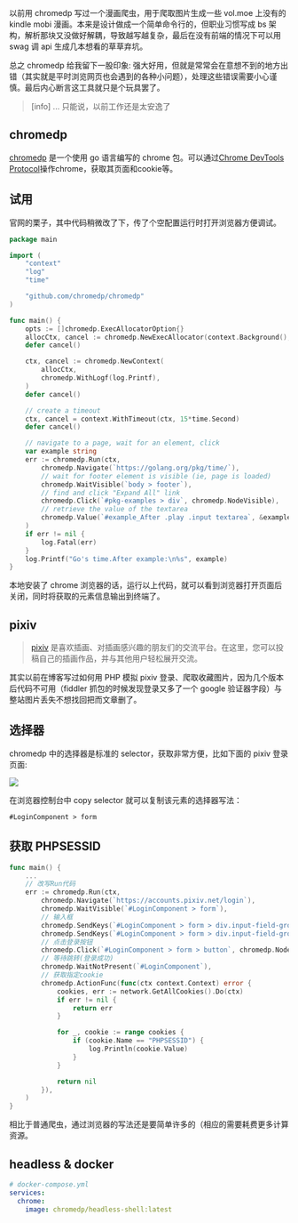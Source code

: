 以前用 chromedp 写过一个漫画爬虫，用于爬取图片生成一些 vol.moe 上没有的 kindle mobi 漫画。本来是设计做成一个简单命令行的，但职业习惯写成 bs 架构，解析那块又没做好解耦，导致越写越复杂，最后在没有前端的情况下可以用 swag 调 api 生成几本想看的草草弃坑。

总之 chromedp 给我留下一股印象: 强大好用，但就是常常会在意想不到的地方出错（其实就是平时浏览网页也会遇到的各种小问题），处理这些错误需要小心谨慎。最后内心断言这工具就只是个玩具罢了。

>[info] ... 只能说，以前工作还是太安逸了

## chromedp

[chromedp](https://github.com/chromedp/chromedp) 是一个使用 go 语言编写的 chrome 包。可以通过[Chrome DevTools Protocol](https://chromedevtools.github.io/devtools-protocol/)操作chrome，获取其页面和cookie等。

## 试用

官网的栗子，其中代码稍微改了下，传了个空配置运行时打开浏览器方便调试。

```go
package main

import (
	"context"
	"log"
	"time"

	"github.com/chromedp/chromedp"
)

func main() {
	opts := []chromedp.ExecAllocatorOption{}
	allocCtx, cancel := chromedp.NewExecAllocator(context.Background(), opts...)
	defer cancel()

	ctx, cancel := chromedp.NewContext(
		allocCtx,
		chromedp.WithLogf(log.Printf),
	)
	defer cancel()

	// create a timeout
	ctx, cancel = context.WithTimeout(ctx, 15*time.Second)
	defer cancel()

	// navigate to a page, wait for an element, click
	var example string
	err := chromedp.Run(ctx,
		chromedp.Navigate(`https://golang.org/pkg/time/`),
		// wait for footer element is visible (ie, page is loaded)
		chromedp.WaitVisible(`body > footer`),
		// find and click "Expand All" link
		chromedp.Click(`#pkg-examples > div`, chromedp.NodeVisible),
		// retrieve the value of the textarea
		chromedp.Value(`#example_After .play .input textarea`, &example),
	)
	if err != nil {
		log.Fatal(err)
	}
	log.Printf("Go's time.After example:\n%s", example)
}
```

本地安装了 chrome 浏览器的话，运行以上代码，就可以看到浏览器打开页面后关闭，同时将获取的元素信息输出到终端了。

## pixiv

> [pixiv](https://www.pixiv.net/) 是喜欢插画、对插画感兴趣的朋友们的交流平台。在这里，您可以投稿自己的插画作品，并与其他用户轻松展开交流。

其实以前在博客写过如何用 PHP 模拟 pixiv 登录、爬取收藏图片，因为几个版本后代码不可用（fiddler 抓包的时候发现登录又多了一个 google 验证器字段）与整站图片丢失不想找回把而文章删了。

## 选择器

chromedp 中的选择器是标准的 selector，获取非常方便，比如下面的 pixiv 登录页面:

![](https://kicoe-blog.oss-cn-shanghai.aliyuncs.com/OWhruZbOsIIViCBEfELy.jpg)

在浏览器控制台中 copy selector 就可以复制该元素的选择器写法：

```
#LoginComponent > form
```

## 获取 PHPSESSID

```go
func main() {
	...
	// 改写Run代码
	err := chromedp.Run(ctx,
		chromedp.Navigate(`https://accounts.pixiv.net/login`),
		chromedp.WaitVisible(`#LoginComponent > form`),
		// 输入框
		chromedp.SendKeys(`#LoginComponent > form > div.input-field-group > div:nth-child(1) > input[type=text]`, username),
		chromedp.SendKeys(`#LoginComponent > form > div.input-field-group > div:nth-child(2) > input[type=password]`, password),
		// 点击登录按钮
		chromedp.Click(`#LoginComponent > form > button`, chromedp.NodeVisible),
		// 等待跳转(登录成功)
		chromedp.WaitNotPresent(`#LoginComponent`),
		// 获取指定cookie
		chromedp.ActionFunc(func(ctx context.Context) error {
			cookies, err := network.GetAllCookies().Do(ctx)
			if err != nil {
				return err
			}

			for _, cookie := range cookies {
				if (cookie.Name == "PHPSESSID") {
					log.Println(cookie.Value)
				}
			}

			return nil
		}),
	)
}
```

相比于普通爬虫，通过浏览器的写法还是要简单许多的（相应的需要耗费更多计算资源。

## headless & docker

```yml
# docker-compose.yml
services:
  chrome:
    image: chromedp/headless-shell:latest
```